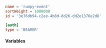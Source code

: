 ```toml
name = 'rumpy-event'
sortWeight = 1000000
id = '3e76db94-c2ee-4b8d-8d26-dd2e1376e2d8'

[auth]
type = 'BEARER'
```

#### Variables

```json5

```
